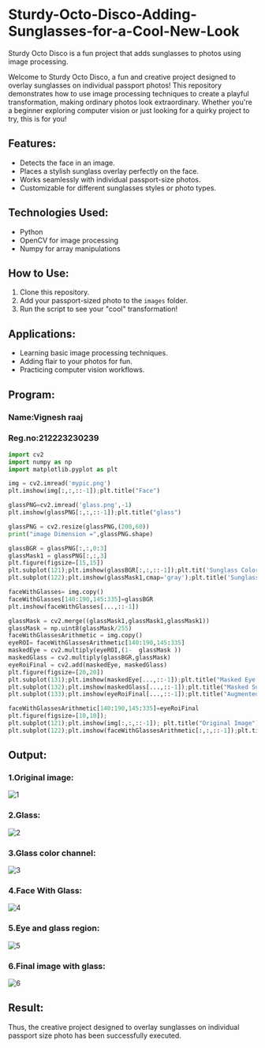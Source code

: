 # Sturdy-Octo-Disco-Adding-Sunglasses-for-a-Cool-New-Look

Sturdy Octo Disco is a fun project that adds sunglasses to photos using image processing.

Welcome to Sturdy Octo Disco, a fun and creative project designed to overlay sunglasses on individual passport photos! This repository demonstrates how to use image processing techniques to create a playful transformation, making ordinary photos look extraordinary. Whether you're a beginner exploring computer vision or just looking for a quirky project to try, this is for you!

## Features:
- Detects the face in an image.
- Places a stylish sunglass overlay perfectly on the face.
- Works seamlessly with individual passport-size photos.
- Customizable for different sunglasses styles or photo types.

## Technologies Used:
- Python
- OpenCV for image processing
- Numpy for array manipulations

## How to Use:
1. Clone this repository.
2. Add your passport-sized photo to the `images` folder.
3. Run the script to see your "cool" transformation!

## Applications:
- Learning basic image processing techniques.
- Adding flair to your photos for fun.
- Practicing computer vision workflows.

## Program:
### Name:Vignesh raaj
### Reg.no:212223230239

```python
import cv2
import numpy as np
import matplotlib.pyplot as plt

img = cv2.imread('mypic.png')
plt.imshow(img[:,:,::-1]);plt.title("Face")

glassPNG=cv2.imread('glass.png',-1)
plt.imshow(glassPNG[:,:,::-1]);plt.title("glass")

glassPNG = cv2.resize(glassPNG,(200,60))
print("image Dimension =",glassPNG.shape)

glassBGR = glassPNG[:,:,0:3]
glassMask1 = glassPNG[:,:,3]
plt.figure(figsize=[15,15])
plt.subplot(121);plt.imshow(glassBGR[:,:,::-1]);plt.tit('Sunglass Color channels');
plt.subplot(122);plt.imshow(glassMask1,cmap='gray');plt.title('Sunglass Alpha channel');

faceWithGlasses= img.copy()
faceWithGlasses[140:190,145:335]=glassBGR
plt.imshow(faceWithGlasses[...,::-1])

glassMask = cv2.merge((glassMask1,glassMask1,glassMask1))
glassMask = np.uint8(glassMask/255)
faceWithGlassesArithmetic = img.copy()
eyeROI= faceWithGlassesArithmetic[140:190,145:335]
maskedEye = cv2.multiply(eyeROI,(1-  glassMask ))
maskedGlass = cv2.multiply(glassBGR,glassMask)
eyeRoiFinal = cv2.add(maskedEye, maskedGlass)
plt.figure(figsize=[20,20])
plt.subplot(131);plt.imshow(maskedEye[...,::-1]);plt.title("Masked Eye Region")
plt.subplot(132);plt.imshow(maskedGlass[...,::-1]);plt.title("Masked Sunglass Region")
plt.subplot(133);plt.imshow(eyeRoiFinal[...,::-1]);plt.title("Augmented Eye and Sunglass")

faceWithGlassesArithmetic[140:190,145:335]=eyeRoiFinal
plt.figure(figsize=[10,10]);
plt.subplot(121);plt.imshow(img[:,:,::-1]); plt.title("Original Image");
plt.subplot(122);plt.imshow(faceWithGlassesArithmetic[:,:,::-1]);plt.title("With Sunglasses");
```
## Output:
### 1.Original image:
![1](https://github.com/user-attachments/assets/17ecffb6-6cc0-4c54-97d8-6efee23ef982)

### 2.Glass:
![2](https://github.com/user-attachments/assets/18267b7b-0126-4c7d-bdf7-2d65dcca80d1)

### 3.Glass color channel:
![3](https://github.com/user-attachments/assets/aa1432ec-9697-484c-bcd3-97e4e51efa7a)

### 4.Face With Glass:
![4](https://github.com/user-attachments/assets/6f1a49ab-f5b4-4564-b22b-a9a589b9f337)

### 5.Eye and glass region:
![5](https://github.com/user-attachments/assets/e74cca80-028c-436d-a508-f279eb13fa70)

### 6.Final image with glass:
![6](https://github.com/user-attachments/assets/0c669a1b-fcfa-4786-a272-453304376fb7)

## Result:
Thus, the creative project designed to overlay sunglasses on individual passport size photo has been successfully executed.

